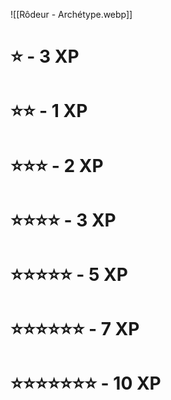 ![[Rôdeur - Archétype.webp]]
# ⭐ - 3 XP

# ⭐⭐ - 1 XP

# ⭐⭐⭐ - 2 XP

# ⭐⭐⭐⭐ - 3 XP

# ⭐⭐⭐⭐⭐ - 5 XP

# ⭐⭐⭐⭐⭐⭐ - 7 XP

# ⭐⭐⭐⭐⭐⭐⭐ - 10 XP
